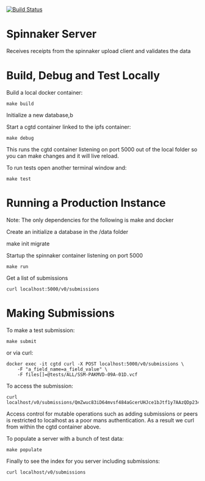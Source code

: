 [![Build Status](https://travis-ci.org/BD2KGenomics/spinnaker.svg?branch=master)](https://travis-ci.org/BD2KGenomics/spinnaker)

# Spinnaker Server
Receives receipts from the spinnaker upload client and validates the data

# Build, Debug and Test Locally

Build a local docker container:

    make build

Initialize a new database,b


Start a cgtd container linked to the ipfs container:

    make debug

This runs the cgtd container listening on port 5000 out of the local folder so
you can make changes and it will live reload.

To run tests open another terminal window and:

    make test

# Running a Production Instance

Note: The only dependencies for the following is make and docker

Create an initialize a database in the /data folder

   make init migrate


Startup the spinnaker container listening on port 5000

    make run

Get a list of submissions

    curl localhost:5000/v0/submissions

# Making Submissions

To make a test submission:

    make submit

or via curl:

    docker exec -it cgtd curl -X POST localhost:5000/v0/submissions \
        -F "a_field_name=a_field_value" \
        -F files[]=@tests/ALL/SSM-PAKMVD-09A-01D.vcf

To access the submission:

    curl localhost/v0/submissions/QmZwuc83iD64mvsf484aGcerUHJce1bJtf1y7AAzQDp234

Access control for mutable operations such as adding submissions or peers
is restricted to localhost as a poor mans authentication. As a result we curl
from within the cgtd container above.

To populate a server with a bunch of test data:

    make populate

Finally to see the index for you server including submissions:

    curl localhost/v0/submissions

